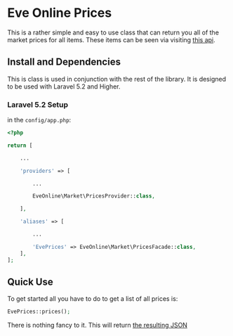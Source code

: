 # Eve Online Prices

This is a rather simple and easy to use class that can return you all of the market prices for all items.
These items can be seen via visiting [this api](https://public-crest.eveonline.com/market/prices/).

## Install and Dependencies

This is class is used in conjunction with the rest of the library. It is designed to be used with Laravel 5.2 and Higher.

### Laravel 5.2 Setup

in the `config/app.php`:

```php
<?php

return [

    ...

    'providers' => [

        ...

        EveOnline\Market\PricesProvider::class,

    ],

    'aliases' => [

        ...

        'EvePrices' => EveOnline\Market\PricesFacade::class,
    ],
];
```

## Quick Use

To get started all you have to do to get a list of all prices is:

```php
EvePrices::prices();
```

There is nothing fancy to it. This will return [the resulting JSON](https://public-crest.eveonline.com/market/prices/)
